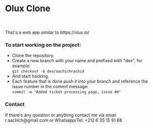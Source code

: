 <h1>Olux Clone</h1>
<br><br>
That's a web app similar to https://olux.io/

<br>

<h3>To start working on the project:</h3>

- Clone the repository.
- Create a new branch with your name and prefixed with "dev", for example:<br>
	```git checkout -b dev/aachichrachid```
- And start hacking.
- Each feature that is done push it into your branch and reference the issue number in the commit message:<br>
	```commit -m "Added ticket processing page, issue #4"```


<h3>Contact</h3>
If there's any question or anything contact me via email r.aachich@gmail.com or Whatsapp/Tel: +212 6 35 15 91 68
